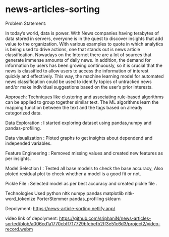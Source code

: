 # news-articles-sorting

Problem Statement:

In today’s world, data is power. With News companies having terabytes of data stored in 
servers, everyone is in the quest to discover insights that add value to the organization. 
With various examples to quote in which analytics is being used to drive actions, one that 
stands out is news article classification.
Nowadays on the Internet there are a lot of sources that generate immense amounts of 
daily news. In addition, the demand for information by users has been growing 
continuously, so it is crucial that the news is classified to allow users to access the 
information of interest quickly and effectively. This way, the machine learning model for 
automated news classification could be used to identify topics of untracked news and/or 
make individual suggestions based on the user’s prior interests.


Approach: Techniques like clustering and associating rule-based algorithms can be 
applied to group together similar text. The ML algorithms learn the mapping function 
between the text and the tags based on already categorized data.

Data Exploration : I started exploring dataset using pandas,numpy and pandas-profiling.

Data visualization : Ploted graphs to get insights about dependend and independed variables.

Feature Engineering : Removed missing values and created new features as per insights.

Model Selection I : Tested all base models to check the base accuracy, Also ploted residual plot to check whether a model is a good fit or not.

Pickle File : Selected model as per best accuracy and created pickle file .

Technologies Used
python
nltk
numpy 
pandas
matplotlib
nltk-word_tokenize
PorterStemmer 
pandas_profiling
sklearn

Depolyment: https://news-article-sorting.netlify.app/


video link of depolyment: https://github.com/sriphaniN/news-articles-sorted/blob/a006cd1a1770cbff717729bfebefb2ff3e51c6d3/project2/video-record.webm
